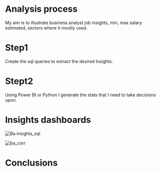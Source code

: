 # Analysis process 
My aim is to illustrate business analyst job insights, min, max salary estimated, sectors where it mostly used.

# Step1 
Create the sql queries to extract the desired Insights.

# Stept2 
Using Power BI or Python I generate the stats that I need to take decisions upon. 

# Insights dashboards 

![Ba insights_sql](https://user-images.githubusercontent.com/47668423/105491902-60ef5400-5cb7-11eb-87c3-ef53da8d3239.png)

![ba_corr](https://user-images.githubusercontent.com/47668423/105491904-62208100-5cb7-11eb-94db-43d2cbb27645.png)

# Conclusions


